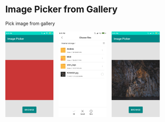 # Image Picker from Gallery

Pick image from gallery
<br><br>
<img src="screenshot_0.png" alt="screenshot one" width="30%" height="30%"/> &nbsp;&nbsp; <img src="screenshot_1.png" alt="screenshot two" width="30%" height="30%"/> &nbsp;&nbsp; <img src="screenshot_2.png" alt="screenshot three" width="30%" height="30%"/>